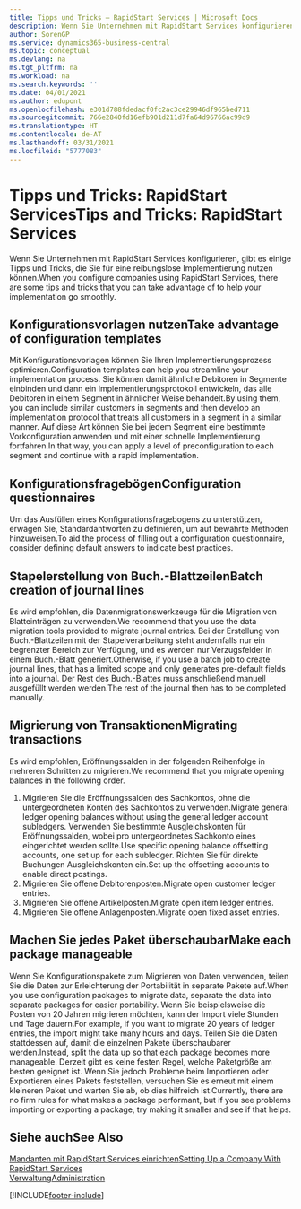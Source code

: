 ```yaml
---
title: Tipps und Tricks – RapidStart Services | Microsoft Docs
description: Wenn Sie Unternehmen mit RapidStart Services konfigurieren, gibt es einige Tipps und Tricks, die Sie für eine reibungslose Implementierung nutzen können.
author: SorenGP
ms.service: dynamics365-business-central
ms.topic: conceptual
ms.devlang: na
ms.tgt_pltfrm: na
ms.workload: na
ms.search.keywords: ''
ms.date: 04/01/2021
ms.author: edupont
ms.openlocfilehash: e301d788fdedacf0fc2ac3ce29946df965bed711
ms.sourcegitcommit: 766e2840fd16efb901d211d7fa64d96766ac99d9
ms.translationtype: HT
ms.contentlocale: de-AT
ms.lasthandoff: 03/31/2021
ms.locfileid: "5777083"
---
```

# <a name="tips-and-tricks-rapidstart-services"></a><span data-ttu-id="1aa7c-103">Tipps und Tricks: RapidStart Services</span><span class="sxs-lookup"><span data-stu-id="1aa7c-103">Tips and Tricks: RapidStart Services</span></span>

<span data-ttu-id="1aa7c-104">Wenn Sie Unternehmen mit RapidStart Services konfigurieren, gibt es einige Tipps und Tricks, die Sie für eine reibungslose Implementierung nutzen können.</span><span class="sxs-lookup"><span data-stu-id="1aa7c-104">When you configure companies using RapidStart Services, there are some tips and tricks that you can take advantage of to help your implementation go smoothly.</span></span>  

## <a name="take-advantage-of-configuration-templates"></a><span data-ttu-id="1aa7c-105">Konfigurationsvorlagen nutzen</span><span class="sxs-lookup"><span data-stu-id="1aa7c-105">Take advantage of configuration templates</span></span>

<span data-ttu-id="1aa7c-106">Mit Konfigurationsvorlagen können Sie Ihren Implementierungsprozess optimieren.</span><span class="sxs-lookup"><span data-stu-id="1aa7c-106">Configuration templates can help you streamline your implementation process.</span></span> <span data-ttu-id="1aa7c-107">Sie können damit ähnliche Debitoren in Segmente einbinden und dann ein Implementierungsprotokoll entwickeln, das alle Debitoren in einem Segment in ähnlicher Weise behandelt.</span><span class="sxs-lookup"><span data-stu-id="1aa7c-107">By using them, you can include similar customers in segments and then develop an implementation protocol that treats all customers in a segment in a similar manner.</span></span> <span data-ttu-id="1aa7c-108">Auf diese Art können Sie bei jedem Segment eine bestimmte Vorkonfiguration anwenden und mit einer schnelle Implementierung fortfahren.</span><span class="sxs-lookup"><span data-stu-id="1aa7c-108">In that way, you can apply a level of preconfiguration to each segment and continue with a rapid implementation.</span></span>  

## <a name="configuration-questionnaires"></a><span data-ttu-id="1aa7c-109">Konfigurationsfragebögen</span><span class="sxs-lookup"><span data-stu-id="1aa7c-109">Configuration questionnaires</span></span>

<span data-ttu-id="1aa7c-110">Um das Ausfüllen eines Konfigurationsfragebogens zu unterstützen, erwägen Sie, Standardantworten zu definieren, um auf bewährte Methoden hinzuweisen.</span><span class="sxs-lookup"><span data-stu-id="1aa7c-110">To aid the process of filling out a configuration questionnaire, consider defining default answers to indicate best practices.</span></span>  

## <a name="batch-creation-of-journal-lines"></a><span data-ttu-id="1aa7c-111">Stapelerstellung von Buch.-Blattzeilen</span><span class="sxs-lookup"><span data-stu-id="1aa7c-111">Batch creation of journal lines</span></span>

<span data-ttu-id="1aa7c-112">Es wird empfohlen, die Datenmigrationswerkzeuge für die Migration von Blatteinträgen zu verwenden.</span><span class="sxs-lookup"><span data-stu-id="1aa7c-112">We recommend that you use the data migration tools provided to migrate journal entries.</span></span> <span data-ttu-id="1aa7c-113">Bei der Erstellung von Buch.-Blattzeilen mit der Stapelverarbeitung steht andernfalls nur ein begrenzter Bereich zur Verfügung, und es werden nur Verzugsfelder in einem Buch.-Blatt generiert.</span><span class="sxs-lookup"><span data-stu-id="1aa7c-113">Otherwise, if you use a batch job to create journal lines, that has a limited scope and only generates pre-default fields into a journal.</span></span> <span data-ttu-id="1aa7c-114">Der Rest des Buch.-Blattes muss anschließend manuell ausgefüllt werden werden.</span><span class="sxs-lookup"><span data-stu-id="1aa7c-114">The rest of the journal then has to be completed manually.</span></span>  

## <a name="migrating-transactions"></a><span data-ttu-id="1aa7c-115">Migrierung von Transaktionen</span><span class="sxs-lookup"><span data-stu-id="1aa7c-115">Migrating transactions</span></span>

<span data-ttu-id="1aa7c-116">Es wird empfohlen, Eröffnungssalden in der folgenden Reihenfolge in mehreren Schritten zu migrieren.</span><span class="sxs-lookup"><span data-stu-id="1aa7c-116">We recommend that you migrate opening balances in the following order.</span></span> <!--Be aware that you cannot insert ledger entries directly. Instead you must use journals to post the journal lines-->

1. <span data-ttu-id="1aa7c-117">Migrieren Sie die Eröffnungssalden des Sachkontos, ohne die untergeordneten Konten des Sachkontos zu verwenden.</span><span class="sxs-lookup"><span data-stu-id="1aa7c-117">Migrate general ledger opening balances without using the general ledger account subledgers.</span></span> <span data-ttu-id="1aa7c-118">Verwenden Sie bestimmte Ausgleichskonten für Eröffnungssalden, wobei pro untergeordnetes Sachkonto eines eingerichtet werden sollte.</span><span class="sxs-lookup"><span data-stu-id="1aa7c-118">Use specific opening balance offsetting accounts, one set up for each subledger.</span></span> <span data-ttu-id="1aa7c-119">Richten Sie für direkte Buchungen Ausgleichskonten ein.</span><span class="sxs-lookup"><span data-stu-id="1aa7c-119">Set up the offsetting accounts to enable direct postings.</span></span>  
2. <span data-ttu-id="1aa7c-120">Migrieren Sie offene Debitorenposten.</span><span class="sxs-lookup"><span data-stu-id="1aa7c-120">Migrate open customer ledger entries.</span></span>  <!--work on these-->
3. <span data-ttu-id="1aa7c-121">Migrieren Sie offene Artikelposten.</span><span class="sxs-lookup"><span data-stu-id="1aa7c-121">Migrate open item ledger entries.</span></span>  
4. <span data-ttu-id="1aa7c-122">Migrieren Sie offene Anlagenposten.</span><span class="sxs-lookup"><span data-stu-id="1aa7c-122">Migrate open fixed asset entries.</span></span>  

## <a name="make-each-package-manageable"></a><span data-ttu-id="1aa7c-123">Machen Sie jedes Paket überschaubar</span><span class="sxs-lookup"><span data-stu-id="1aa7c-123">Make each package manageable</span></span>

<span data-ttu-id="1aa7c-124">Wenn Sie Konfigurationspakete zum Migrieren von Daten verwenden, teilen Sie die Daten zur Erleichterung der Portabilität in separate Pakete auf.</span><span class="sxs-lookup"><span data-stu-id="1aa7c-124">When you use configuration packages to migrate data, separate the data into separate packages for easier portability.</span></span> <span data-ttu-id="1aa7c-125">Wenn Sie beispielsweise die Posten von 20 Jahren migrieren möchten, kann der Import viele Stunden und Tage dauern.</span><span class="sxs-lookup"><span data-stu-id="1aa7c-125">For example, if you want to migrate 20 years of ledger entries, the import might take many hours and days.</span></span> <span data-ttu-id="1aa7c-126">Teilen Sie die Daten stattdessen auf, damit die einzelnen Pakete überschaubarer werden.</span><span class="sxs-lookup"><span data-stu-id="1aa7c-126">Instead, split the data up so that each package becomes more manageable.</span></span> <span data-ttu-id="1aa7c-127">Derzeit gibt es keine festen Regel, welche Paketgröße am besten geeignet ist. Wenn Sie jedoch Probleme beim Importieren oder Exportieren eines Pakets feststellen, versuchen Sie es erneut mit einem kleineren Paket und warten Sie ab, ob dies hilfreich ist.</span><span class="sxs-lookup"><span data-stu-id="1aa7c-127">Currently, there are no firm rules for what makes a package performant, but if you see problems importing or exporting a package, try making it smaller and see if that helps.</span></span>  

## <a name="see-also"></a><span data-ttu-id="1aa7c-128">Siehe auch</span><span class="sxs-lookup"><span data-stu-id="1aa7c-128">See Also</span></span>

[<span data-ttu-id="1aa7c-129">Mandanten mit RapidStart Services einrichten</span><span class="sxs-lookup"><span data-stu-id="1aa7c-129">Setting Up a Company With RapidStart Services</span></span>](admin-set-up-a-company-with-rapidstart.md)  
[<span data-ttu-id="1aa7c-130">Verwaltung</span><span class="sxs-lookup"><span data-stu-id="1aa7c-130">Administration</span></span>](admin-setup-and-administration.md)  


[!INCLUDE[footer-include](includes/footer-banner.md)]